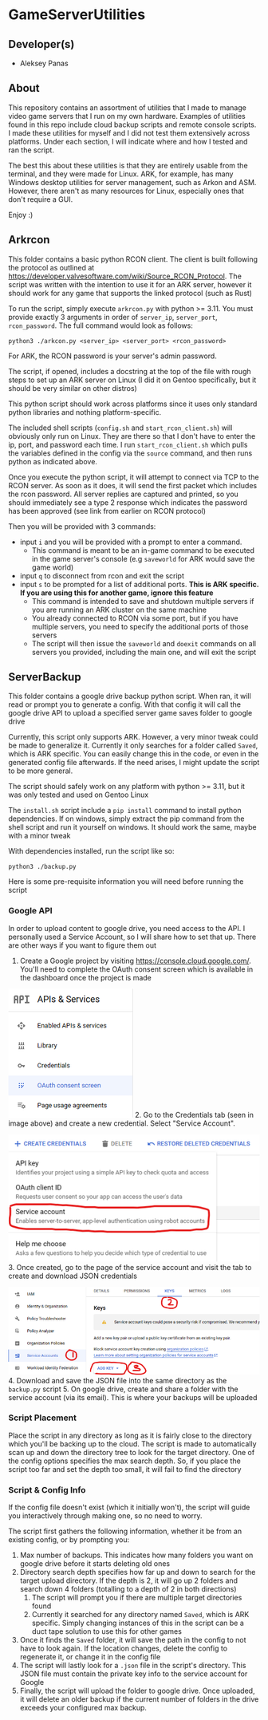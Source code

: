 # GameServerUtilities

## Developer(s)
- Aleksey Panas

## About
This repository contains an assortment of utilities that I made to manage video game servers that I run on my own hardware. Examples of utilities found in this repo include cloud backup scripts and remote 
console scripts. I made these utilities for myself and I did not test them extensively across platforms. Under each section, I will indicate where and how I tested and ran the script.

The best this about these utilities is that they are entirely usable from the terminal, and they were made for Linux. ARK, for example, has many Windows desktop utilities
for server management, such as Arkon and ASM. However, there aren't as many resources for Linux, especially ones that don't require a GUI. 

Enjoy :)

## Arkrcon
This folder contains a basic python RCON client. The client is built following the protocol as outlined at https://developer.valvesoftware.com/wiki/Source_RCON_Protocol. The script was written with the intention to use it 
for an ARK server, however it should work for any game that supports the linked protocol (such as Rust)

To run the script, simply execute `arkrcon.py` with python >= 3.11. You must provide exactly 3 arguments in order of `server_ip`, `server_port`, `rcon_password`. The full command
would look as follows: 
```
python3 ./arkcon.py <server_ip> <server_port> <rcon_password>
```
For ARK, the RCON password is your server's admin password.

The script, if opened, includes a docstring at the top of the file with rough steps to set up an ARK server on Linux (I did
it on Gentoo specifically, but it should be very similar on other distros)

This python script should work across platforms since it uses only standard python libraries and nothing platform-specific. 

The included shell scripts (`config.sh` and `start_rcon_client.sh`) will obviously only run on Linux. They are there so that
I don't have to enter the ip, port, and password each time. I run `start_rcon_client.sh` which pulls the variables
defined in the config via the `source` command, and then runs python as indicated above.

Once you execute the python script, it will attempt to connect via TCP to the RCON server. As soon as it does, it
will send the first packet which includes the rcon password. All server replies are captured and printed, so you 
should immediately see a type 2 response which indicates the password has been approved (see link from earlier on RCON protocol)

Then you will be provided with 3 commands:
- input `i` and you will be provided with a prompt to enter a command.
  - This command is meant to be an in-game command to be executed in the game server's console (e.g `saveworld` for ARK would save the game world)
- input `q` to disconnect from rcon and exit the script
- input `s` to be prompted for a list of additional ports. **This is ARK specific. If you are using this for another game, ignore this feature**
  - This command is intended to save and shutdown multiple servers if you are running an ARK cluster on the same machine
  - You already connected to RCON via some port, but if you have multiple servers, you need to specify the additional ports of those servers
  - The script will then issue the `saveworld` and `doexit` commands on all servers you provided, including the main one, and will exit the script


## ServerBackup
This folder contains a google drive backup python script. When ran, it will read or prompt you to generate a config. With that config
it will call the google drive API to upload a specified server game saves folder to google drive

Currently, this script only supports ARK. However, a very minor tweak could be made to generalize it. Currently it only searches for
a folder called `Saved`, which is ARK specific. You can easily change this in the code, or even in the generated config file afterwards. If the need
arises, I might update the script to be more general.

The script should safely work on any platform with python >= 3.11, but it was only tested and used on Gentoo Linux

The `install.sh` script include a `pip install` command to install python dependencies. If on windows, simply extract
the pip command from the shell script and run it yourself on windows. It should work the same, maybe with a minor tweak

With dependencies installed, run the script like so:
```
python3 ./backup.py
```
Here is some pre-requisite information you will need before running the script
### Google API
In order to upload content to google drive, you need access to the API. I personally used a Service Account, so I will share how to set that up. There are other ways if you want to figure them out

1. Create a Google project by visiting https://console.cloud.google.com/. You'll need to complete the OAuth consent screen which is available in the dashboard once the project is made

![Image not loading](./markdown_images/screenshot_1.png)
2. Go to the Credentials tab (seen in image above) and create a new credential. Select "Service Account".

![Image not loading](./markdown_images/screenshot_2.png)
3. Once created, go to the page of the service account and visit the tab to create and download JSON credentials

![Image not loading](./markdown_images/screenshot_3.png)
4. Download and save the JSON file into the same directory as the `backup.py` script
5. On google drive, create and share a folder with the service account (via its email). This is where your backups will be uploaded

### Script Placement
Place the script in any directory as long as it is fairly close to the directory which you'll be backing up to the cloud. The script is made
to automatically scan up and down the directory tree to look for the target directory. One of the config options specifies the max
search depth. So, if you place the script too far and set the depth too small, it will fail to find the directory

### Script & Config Info
If the config file doesn't exist (which it initially won't), the script will guide you interactively through making one,
so no need to worry.

The script first gathers the following information, whether it be from an existing config, or by prompting you:
1. Max number of backups. This indicates how many folders you want on google drive before it starts deleting old ones
2. Directory search depth specifies how far up and down to search for the target upload directory. If the depth is 2, it will go up 2 folders and search down 4 folders (totalling to a depth of 2 in both directions)
   1. The script will prompt you if there are multiple target directories found
   2. Currently it searched for any directory named `Saved`, which is ARK specific. Simply changing instances of this in the script can be a duct tape solution to use this for other games
3. Once it finds the `Saved` folder, it will save the path in the config to not have to look again. If the location changes, delete the config to regenerate it, or change it in the config file
4. The script will lastly look for a `.json` file in the script's directory. This JSON file must contain the private key info to the service account for Google
5. Finally, the script will upload the folder to google drive. Once uploaded, it will delete an older backup if the current number of folders in the drive exceeds your configured max backup.
